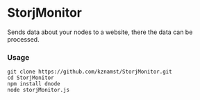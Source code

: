 # StorjMonitor
Sends data about your nodes to a website, there the data can be processed.

### Usage

```
git clone https://github.com/kznamst/StorjMonitor.git
cd StorjMonitor
npm install dnode
node storjMonitor.js
```

